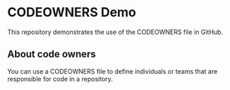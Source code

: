 # CODEOWNERS Demo
This repository demonstrates the use of the CODEOWNERS file in GitHub.

## About code owners
You can use a CODEOWNERS file to define individuals or teams that are responsible for code in a repository.


